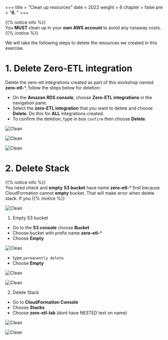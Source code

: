 +++
title = "Clean up resources"
date = 2022
weight = 6
chapter = false
pre = "<b>6. </b>"
+++

{{% notice info %}}  
You **MUST** clean up in your **own AWS account** to avoid any runaway costs.
{{% /notice %}}

We will take the following steps to delete the resources we created in this exercise.

# 1. Delete Zero-ETL integration
Delete the zero-etl integrations created as part of this workshop named **zero-etl-***, follow the steps below for deletion:

+ On the **Amazon RDS console**, choose **Zero-ETL integrations** in the navigation pane.
+ Select the **zero-ETL integration** that you want to delete and choose **Delete**. Do this for **ALL** integrations created.
+ To confirm the deletion, type in box `confirm` then choose **Delete**.

![Clean](/images/7.clean/1.png)

![Clean](/images/7.clean/2.png)

![Clean](/images/7.clean/3.png)

# 2. Delete Stack 

{{% notice info %}}  
You need check and **empty** **S3 bucket** have name **zero-etl-*** first because CloudFormation cannot **empty** bucket. That will make error when delete stack. If you 
{{% /notice %}}

![Clean](/images/7.clean/8.png)

1. Empty S3 bucket

+ Go to the **S3 console** choose **Bucket**
+ Choose bucket with prefix name **zero-etl-*** 
+ Choose **Empty**

![Clean](/images/7.clean/6.png)

+ type `permanently delete`
+ Choose **Empty**

![Clean](/images/7.clean/5.png)

![Clean](/images/7.clean/7.png)

2. Delete Stack

+ Go to **CloudFormation Console**
+ Choose **Stacks**
+ Choose **zero-etl-lab** (dont have NESTED text on name)

![Clean](/images/7.clean/4.png)

![Clean](/images/7.clean/11.png)